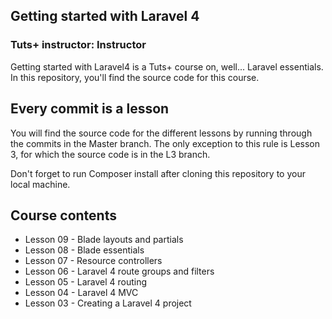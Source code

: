 ## Getting started with Laravel 4

### Tuts+ instructor: Instructor

Getting started with Laravel4 is a Tuts+ course on, well... Laravel essentials. In this repository, you'll find the source code for this course.

## Every commit is a lesson

You will find the source code for the different lessons by running through the commits in the Master branch. The only exception to this rule is Lesson 3, for which the source code is in the L3 branch.

Don't forget to run Composer install after cloning this repository to your local machine.

## Course contents

* Lesson 09 - Blade layouts and partials
* Lesson 08 - Blade essentials
* Lesson 07 - Resource controllers
* Lesson 06 - Laravel 4 route groups and filters
* Lesson 05 - Laravel 4 routing
* Lesson 04 - Laravel 4 MVC
* Lesson 03 - Creating a Laravel 4 project
